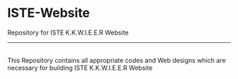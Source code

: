 # ISTE-Website
Repository for ISTE K.K.W.I.E.E.R Website<br>
<hr><br>
This Repository contains all appropriate codes and Web designs which are necessary for building ISTE K.K.W.I.E.E.R Website
